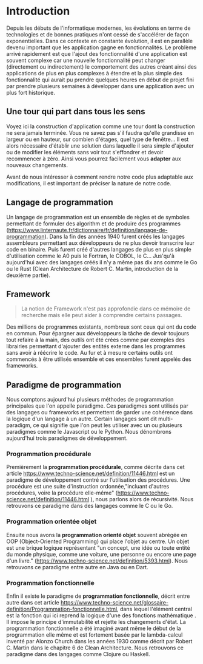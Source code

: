 # Introduction

Depuis les débuts de l'informatique modernes, les évolutions en terme de technologies et de bonnes pratiques n'ont cessé de s'accélérer de façon exponentielles. Dans ce contexte en constante évolution, il est en parallèle devenu important que les application gagne en fonctionnalités. Le problème arrivé rapidement est que l'ajout des fonctionnalité d'une application est souvent complexe car une nouvelle fonctionnalité peut changer (directement ou indirectement) le comportement des autres créant ainsi des applications de plus en plus complexes à étendre et la plus simple des fonctionnalité qui aurait pu prendre quelques heures en début de projet fini par prendre plusieurs semaines à développer dans une application avec un plus fort historique. 

## Une tour qui part dans tous les sens

Voyez ici la construction d'application comme une tour dont la construction ne sera jamais terminée. Vous ne savez pas s'il faudra qu'elle grandisse en largeur ou en hauteur, sur combien d'étages, quel type de fenêtre... Il est alors nécessaire d'établir une solution dans laquelle il sera simple d'ajouter ou de modifier les éléments sans voir tout s'effondrer et devoir recommencer à zéro. Ainsi vous pourrez facilement vous **adapter** aux nouveaux changements.

Avant de nous intéresser à comment rendre notre code plus adaptable aux modifications, il est important de préciser la nature de notre code.

## Langage de programmation
Un langage de programmation est un ensemble de règles et de symboles permettant de formuler des algorithm et de produire des programmes (https://www.linternaute.fr/dictionnaire/fr/definition/langage-de-programmation). Dans la fin des années 1940 furent créés les langages assembleurs permettant aux développeurs de ne plus devoir transcrire leur code en binaire. Puis furent créé d'autres langages de plus en plus simple d'utilisation comme le A0 puis le Fortran, le COBOL, le C... Jus'qu'à aujourd'hui avec des langages créés il n'y a même pas dix ans comme le Go ou le Rust (Clean Architecture de Robert C. Martin, introduction de la deuxième partie).

## Framework
> La notion de Framework n'est pas approfondie dans ce mémoire de recherche mais elle peut aider à comprendre certains passages.

Des millions de programmes existants, nombreux sont ceux qui ont du code en commun. Pour épargner aux développeurs la tâche de devoir toujours tout refaire à la main, des outils ont été crées comme par exemples des librairies permettant d'ajouter des entités externe dans les programmes sans avoir à réécrire le code. Au fur et à mesure certains outils ont commencés à être utilisés ensemble et ces ensembles furent appelés des frameworks.

## Paradigme de programmation
Nous comptons aujourd'hui plusieurs méthodes de programmation principales que l'on appelle paradigme. Ces paradigmes sont utilisés par des langages ou frameworks et permettent de garder une cohérence dans la logique d'un langage à un autre. Certain langages sont dit multi-paradigm, ce qui signifie que l'on peut les utiliser avec un ou plusieurs paradigmes comme le Javascript ou le Python. Nous dénombrons aujourd'hui trois paradigmes de développement. 

### Programmation procédurale

Premièrement la **programmation procédurale**, comme décrite dans cet article https://www.techno-science.net/definition/11446.html est un paradigme de développement contré sur l’utilisation des procédures. Une procédure est une suite d'instruction ordonnée,"incluant d'autres procédures, voire la procédure elle-même" (https://www.techno-science.net/definition/11446.html ), nous parlons alors de récursivité. Nous retrouvons ce paradigme dans des langages comme le C ou le Go.

### Programmation orientée objet

Ensuite nous avons la **programmation orienté objet** souvent abrégée en OOP (Object-Oriented Programming) qui place l'objet au centre. Un objet est une brique logique représentant "un concept, une idée ou toute entité du monde physique, comme une voiture, une personne ou encore une page d'un livre." (https://www.techno-science.net/definition/5393.html). Nous retrouvons ce paradigme entre autre en Java ou en Dart.

### Programmation fonctionnelle

Enfin il existe le paradigme de **programmation fonctionnelle**, décrit entre autre dans cet article https://www.techno-science.net/glossaire-definition/Programmation-fonctionnelle.html, dans lequel l'élément central est la fonction qui ici reprend la logique d'une des fonctions mathématique . Il impose le principe d'immutabilité et rejette les changements d'état. La programmation fonctionnelle a été imaginé avant même le début de la programmation elle même et est fortement basée par le lambda-calcul inventé par Alonzo Church dans les années 1930 comme décrit par Robert C. Martin dans le chapitre 6 de Clean Architecture. Nous retrouvons ce paradigme dans des langages comme Clojure ou Haskell.



